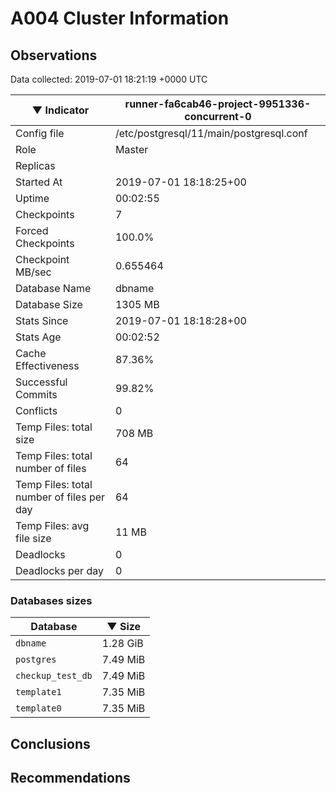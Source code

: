 # A004 Cluster Information #

## Observations ##
Data collected: 2019-07-01 18:21:19 +0000 UTC  

|&#9660;&nbsp;Indicator | runner-fa6cab46-project-9951336-concurrent-0 |
|--------|-------|
|Config file |/etc/postgresql/11/main/postgresql.conf|
|Role |Master|
|Replicas ||
|Started At |2019-07-01&nbsp;18:18:25+00|
|Uptime |00:02:55|
|Checkpoints |7|
|Forced Checkpoints |100.0%|
|Checkpoint MB/sec |0.655464|
|Database Name |dbname|
|Database Size |1305&nbsp;MB|
|Stats Since |2019-07-01&nbsp;18:18:28+00|
|Stats Age |00:02:52|
|Cache Effectiveness |87.36%|
|Successful Commits |99.82%|
|Conflicts |0|
|Temp Files: total size |708&nbsp;MB|
|Temp Files: total number of files |64|
|Temp Files: total number of files per day |64|
|Temp Files: avg file size |11&nbsp;MB|
|Deadlocks |0|
|Deadlocks per day |0|


### Databases sizes ###

| Database | &#9660;&nbsp;Size |
|----------|--------|
| `dbname` | 1.28&nbsp;GiB |
| `postgres` | 7.49&nbsp;MiB |
| `checkup_test_db` | 7.49&nbsp;MiB |
| `template1` | 7.35&nbsp;MiB |
| `template0` | 7.35&nbsp;MiB |


## Conclusions ##


## Recommendations ##

